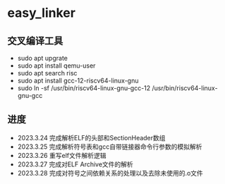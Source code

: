 # easy_linker

## 交叉编译工具
- sudo apt upgrate                                </br>
- sudo apt install qemu-user                      </br>
- sudo apt search risc                            </br>
- sudo apt install gcc-12-riscv64-linux-gnu       </br>
- sudo ln -sf /usr/bin/riscv64-linux-gnu-gcc-12 /usr/bin/riscv64-linux-gnu-gcc                             </br>

## 进度

- 2023.3.24 完成解析ELF的头部和SectionHeader数组
- 2023.3.25 完成解析符号表和gcc自带链接器命令行参数的模拟解析
- 2023.3.26 重写elf文件解析逻辑
- 2023.3.27 完成对ELF Archive文件的解析
- 2023.3.28 完成对符号之间依赖关系的处理以及去除未使用的.o文件